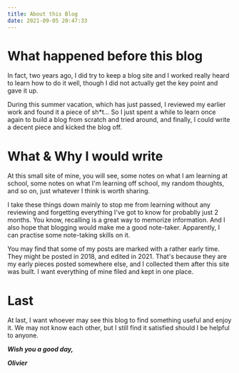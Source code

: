 ```yaml
---
title: About this Blog
date: 2021-09-05 20:47:33
---
```


# What happened before this blog

In fact, two years ago, I did try to keep a blog site and I worked really heard to learn how to do it well, though I did not actually get the key point and gave it up.

During this summer vacation, which has just passed, I reviewed my earlier work and found it a piece of sh\*t... So I just spent a while to learn once again to build a blog from scratch and tried around, and finally, I could write a decent piece and kicked the blog off.

# What & Why I would write

At this small site of mine, you will see, some notes on what I am learning at school, some notes on what I'm learning off school, my random thoughts, and so on, just whatever I think is worth sharing.

I take these things down mainly to stop me from learning without any reviewing and forgetting everything I've got to know for probablly just 2 months. You know, recalling is a great way to memorize information. And I also hope that blogging would make me a good note-taker. Apparently, I can practise some note-taking skills on it.

You may find that some of my posts are marked with a rather early time. They might be posted in 2018, and edited in 2021. That's because they are my early pieces posted somewhere else, and I collected them after this site was built. I want everything of mine filed and kept in one place.

# Last

At last, I want whoever may see this blog to find something useful and enjoy it. We may not know each other, but I still find it satisfied should I be helpful to anyone.

***Wish you a good day,***

***Olivier***